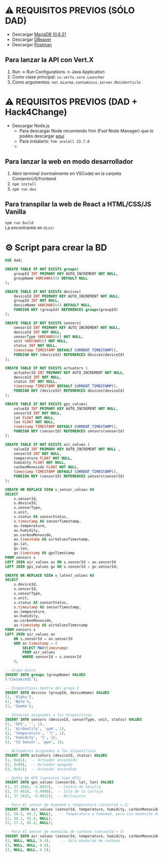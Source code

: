 # ⚠ REQUISITOS PREVIOS (SÓLO DAD)
- Descargar [MariaDB 10.6.21](https://mariadb.org/download/?t=mariadb&p=mariadb&r=10.6.21&os=windows&cpu=x86_64&pkg=msi&mirror=raiolanetworks)
- Descargar [DBeaver](https://dbeaver.io/download/)
- Descargar [Postman](https://www.postman.com/downloads/)

## Para lanzar la API con Vert.X 
1. Run -> Run Configurations -> Java Application
2. Como clase principal: `io.vertx.core.Launcher`
3. Como argumentos: `net.miarma.contaminus.server.MainVerticle`

# ⚠ REQUISITOS PREVIOS (DAD + Hack4Change)
- Descargar Node.js
    - Para descargar Node recomiendo fnm (Fast Node Manager) que lo podéis descargar [aquí](https://miarma.net/descargas)
    - Para instalarlo: `fnm install 23.7.0`
    -   
## Para lanzar la web en modo desarrollador
1. Abrir terminal (normalmente en VSCode) en la carpeta ContaminUS/frontend
2. `npm install`
3. `npm run dev`

## Para transpilar la web de React a HTML/CSS/JS Vanilla
`npm run build` <br>
La encontraréis en `dist/`

# ⚙️ Script para crear la BD
```sql
USE dad;

CREATE TABLE IF NOT EXISTS groups(
	groupId INT PRIMARY KEY AUTO_INCREMENT NOT NULL,
	groupName VARCHAR(64) DEFAULT NULL
);

CREATE TABLE IF NOT EXISTS devices(
	deviceId INT PRIMARY KEY AUTO_INCREMENT NOT NULL,
	groupId INT NOT NULL,
	deviceName VARCHAR(64) DEFAULT NULL,
	FOREIGN KEY (groupId) REFERENCES groups(groupId)
);

CREATE TABLE IF NOT EXISTS sensors(
	sensorId INT PRIMARY KEY AUTO_INCREMENT NOT NULL,
	deviceId INT NOT NULL,
	sensorType VARCHAR(64) NOT NULL,
	unit VARCHAR(8) NOT NULL,
	status INT NOT NULL,
	timestamp TIMESTAMP DEFAULT CURRENT_TIMESTAMP(),
	FOREIGN KEY (deviceId) REFERENCES devices(deviceId)
);

CREATE TABLE IF NOT EXISTS actuators (
	actuatorId INT PRIMARY KEY AUTO_INCREMENT NOT NULL,
	deviceId INT NOT NULL,
	status INT NOT NULL,
	timestamp TIMESTAMP DEFAULT CURRENT_TIMESTAMP(),
	FOREIGN KEY (deviceId) REFERENCES devices(deviceId)
);

CREATE TABLE IF NOT EXISTS gps_values(
	valueId INT PRIMARY KEY AUTO_INCREMENT NOT NULL,
	sensorId INT NOT NULL,
	lat FLOAT NOT NULL,
	lon FLOAT NOT NULL,
	timestamp TIMESTAMP DEFAULT CURRENT_TIMESTAMP(),
	FOREIGN KEY (sensorId) REFERENCES sensors(sensorId)
);

CREATE TABLE IF NOT EXISTS air_values (
	valueId INT PRIMARY KEY AUTO_INCREMENT NOT NULL ,
	sensorId INT NOT NULL,
	temperature FLOAT NOT NULL,
	humidity FLOAT NOT NULL,
	carbonMonoxide FLOAT NOT NULL,
	timestamp TIMESTAMP DEFAULT CURRENT_TIMESTAMP(),
	FOREIGN KEY (sensorId) REFERENCES sensors(sensorId)
);

CREATE OR REPLACE VIEW v_sensor_values AS
SELECT 
    s.sensorId,
    s.deviceId,
    s.sensorType,
    s.unit,
    s.status AS sensorStatus,
    s.timestamp AS sensorTimestamp,
    av.temperature,
    av.humidity,
    av.carbonMonoxide,
    av.timestamp AS airValuesTimestamp,
    gv.lat,
    gv.lon,
    gv.timestamp AS gpsTimestamp
FROM sensors s
LEFT JOIN air_values av ON s.sensorId = av.sensorId
LEFT JOIN gps_values gv ON s.sensorId = gv.sensorId;

CREATE OR REPLACE VIEW v_latest_values AS
SELECT 
    s.deviceId,
    s.sensorId,
    s.sensorType,
    s.unit,
    s.status AS sensorStatus,
    s.timestamp AS sensorTimestamp,
    av.temperature,
    av.humidity,
    av.carbonMonoxide,
    av.timestamp AS airValuesTimestamp
FROM sensors s
LEFT JOIN air_values av 
    ON s.sensorId = av.sensorId 
    AND av.timestamp = (
        SELECT MAX(timestamp) 
        FROM air_values 
        WHERE sensorId = s.sensorId
    );

-- Grupo único
INSERT INTO groups (groupName) VALUES
('ContaminUS');

-- Dispositivos dentro del grupo 1
INSERT INTO devices (groupId, deviceName) VALUES
(1, 'Alpha'),
(1, 'Beta'),
(1, 'Gamma');

-- Sensores asignados a los dispositivos
INSERT INTO sensors (deviceId, sensorType, unit, status) VALUES
(1, 'GPS', '', 1),
(1, 'AirQuality', 'ppm', 1),
(2, 'Temperature', '°C', 1),
(2, 'Humidity', '%', 1),
(3, 'CO Sensor', 'ppm', 1);

-- Actuadores asignados a los dispositivos
INSERT INTO actuators (deviceId, status) VALUES
(1, 0x01),  -- Actuador encendido
(2, 0x00),  -- Actuador apagado
(3, 0x01);  -- Actuador encendido

-- Datos de GPS (sensores tipo GPS)
INSERT INTO gps_values (sensorId, lat, lon) VALUES
(1, 37.3886, -5.9823),  -- Centro de Sevilla
(1, 37.4010, -5.9980),  -- Isla de la Cartuja
(1, 37.3431, -5.9812);  -- Bellavista

-- Para el sensor de humedad y temperatura (sensorId = 2)
INSERT INTO air_values (sensorId, temperature, humidity, carbonMonoxide) VALUES
(2, 28.5, 60.2, NULL),   -- Temperatura y humedad, pero sin monóxido de carbono
(2, 30.1, 55.8, NULL),
(2, 27.3, 65.4, NULL);

-- Para el sensor de monóxido de carbono (sensorId = 3)
INSERT INTO air_values (sensorId, temperature, humidity, carbonMonoxide) VALUES
(3, NULL, NULL, 0.4),     -- Solo monóxido de carbono
(3, NULL, NULL, 0.6),
(3, NULL, NULL, 0.5);
```
